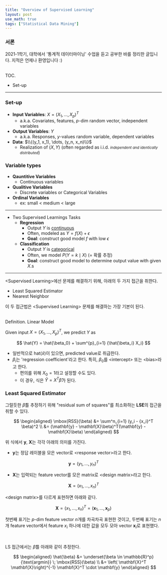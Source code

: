 ```yaml
---
title: "Overview of Supervised Learning"
layout: post
use_math: true
tags: ["Statistical Data Mining"]
---
```


### 서론
2021-1학기, 대학에서 '통계적 데이터마이닝' 수업을 듣고 공부한 바를 정리한 글입니다. 지적은 언제나 환영입니다 :)

<br><span class="statement-title">TOC.</span><br>

- Set-up


<hr/>

### Set-up

- **Input Variables**: $X = (X_1, \dots, X_p)^T$
  - a.k.a. Covariates, features, $p$-dim random vector, independent variables
- **Output Variables**: $Y$
  - a.k.a. Responses, $y$-values random variable, dependent variables
- **Data**: $\\{(y_1, x_1), \dots, (y_n, x_n)\\}$
  - Realization of $(X, Y)$ (often regarded as i.i.d. <small>*independent and identically distributed*</small>)

### Variable types

- **Qauntitive Variables**
  - Continuous variables
- **Qualitive Variables**
  - Discrete variables or Categorical Variables
- **Ordinal Variables**
  - ex: small < medium < large

<hr/>

- Two Supervised Learnings Tasks
  - **Regression**
    - Output $Y$ is <u>continuous</u>
    - Often, modeled as $Y = f(X) + \epsilon$
    - **Goal**: construct good model $f$ with low $\epsilon$
  - **Classification**
    - Output $Y$ is <u>categorical</u>
    - Often, we model $P(Y=k \mid X)$ (= 확률 추정)
    - **Goal**: construct good model to determine output value with given $X$.s

<hr/>

\<Supervised Learning\>에선 문제를 해결하기 위해, 아래의 두 가지 접근을 취한다.

- Least Squared Estimator
- Nearest Neighbor

이 두 접근법은 \<Supervised Learning\> 문제를 해결하는 가장 기본이 된다.


<br><span class="statement-title">Definition.</span> Linear Model<br>

Given input $X = (X_1, \dots, X_p)^T$, we predict $Y$ as

$$
\hat{Y} = \hat{\beta_0} + \sum^{p}_{i=1} {\hat{\beta_i} X_i}
$$

- 일반적으로 hat($\hat{x}$)이 있으면, predicted value로 취급한다.
- $\beta_i$는 'regression coefficient'라고 한다. 특히, $\beta_0$를 \<intercept\> 또는 \<bias\>라고 한다.
  - 편의를 위해 $X_0=1$라고 설정할 수도 있다.
  - 이 경우, 식은 $\hat{Y} = X^T \hat{\beta}$가 된다.

### Least Squared Estimator

그럴듯한 $\hat{\beta}$를 추정하기 위해 "residual sum of squares"를 최소화하는 **LSE**의 접근을 취할 수 있다.

$$
\begin{aligned}
  \mbox{RSS}(\beta) &= \sum^n_{i=1} (y_i - {x_i}^T \beta)^2 \\
  &= (\mathbf{y} - \mathbf{X}\beta)^T(\mathbf{y} - \mathbf{X}\beta)
\end{aligned}
$$

위 식에서 $\mathbf{y}$, $\mathbf{X}$는 각각 아래의 의미를 가진다.

- $\mathbf{y}$는 정답 레이블을 모은 vector로 \<response vector\>라고 한다.

$$
\mathbf{y} = \left( y_1, \dots, y_n \right)^T
$$

- $\mathbf{X}$는 입력되는 feature vector를 모은 matrix로 \<design matrix\>라고 한다.

$$
\mathbf{X} = \left( x_1, \dots, x_n \right)^T
$$

\<design matrix\>를 다르게 표현하면 아래와 같다.

$$
\mathbf{X} = \left( x_1, \dots, x_n \right)^T = \left( \mathbf{x}_1, \dots, \mathbf{x}_p \right)
$$

첫번째 표기는 $p$-dim feature vector $n$개를 차곡차곡 표현한 것이고, 두번째 표기는 $n$개 feature vector에서 feature $x_i$ 하나에 대한 값을 모두 모아 vector $\mathbf{x}_i$로 표현했다.

<br/>

LS 접근에서는 $\hat{\beta}$를 아래와 같이 추정한다.

$$
\begin{aligned}
\hat{\beta} &= \underset{\beta \in \mathbb{R}^p}{\text{argmin}} \; \mbox{RSS}(\beta) \\
&= \left( \mathbf{X}^T \mathbf{X}\right)^{-1} \mathbf{X}^T \cdot \mathbf{y}
\end{aligned}
$$

